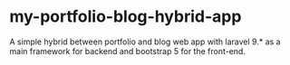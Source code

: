 # my-portfolio-blog-hybrid-app
A simple hybrid between portfolio and blog web app with laravel 9.* as a main framework for backend and bootstrap 5 for the front-end.

